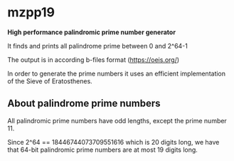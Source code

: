 # mzpp19
**High performance palindromic prime number generator**

It finds and prints all palindrome prime between 0 and 2^64-1

The output is in according b-files format (https://oeis.org/)

In order to generate the prime numbers it uses an efficient implementation of the Sieve of Eratosthenes.

## About palindrome prime numbers
All palindromic prime numbers have odd lengths, except the prime number 11.

Since 2^64 == 18446744073709551616 which is 20 digits long, we have that 64-bit palindromic prime numbers are at most 19 digits long.
